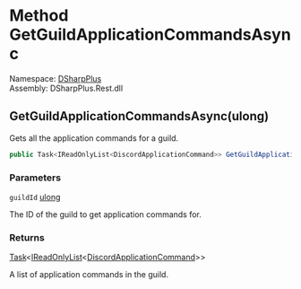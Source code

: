 # Method GetGuildApplicationCommandsAsync

Namespace: [DSharpPlus](DSharpPlus.md)  
Assembly: DSharpPlus.Rest.dll

## <a id="DSharpPlus_DiscordRestClient_GetGuildApplicationCommandsAsync_System_UInt64_"></a>GetGuildApplicationCommandsAsync\(ulong\)

Gets all the application commands for a guild.

```csharp
public Task<IReadOnlyList<DiscordApplicationCommand>> GetGuildApplicationCommandsAsync(ulong guildId)
```

### Parameters

`guildId` [ulong](https://learn.microsoft.com/dotnet/api/system.uint64)

The ID of the guild to get application commands for.

### Returns

[Task](https://learn.microsoft.com/dotnet/api/system.threading.tasks.task\-1)<[IReadOnlyList](https://learn.microsoft.com/dotnet/api/system.collections.generic.ireadonlylist\-1)<[DiscordApplicationCommand](DSharpPlus.Entities.DiscordApplicationCommand.md)\>\>

A list of application commands in the guild.

